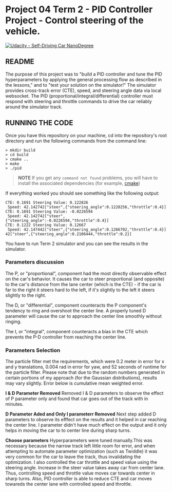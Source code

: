 # Project 04 Term 2 - PID Controller Project - Control steering of the vehicle.
[![Udacity - Self-Driving Car NanoDegree](https://s3.amazonaws.com/udacity-sdc/github/shield-carnd.svg)](http://www.udacity.com/drive)

## README
The purpose of this project was to "build a PID controller and tune the PID hyperparameters by applying the general processing flow as described in the lessons," and to "test your solution on the simulator!" The simulator provides cross-track error (CTE), speed, and steering angle data via local websocket. The PID (proportional/integral/differential) controller must respond with steering and throttle commands to drive the car reliably around the simulator track.

## RUNNING THE CODE

Once you have this repository on your machine, cd into the repository's root directory and run the following commands from the command line:
```
> mkdir build
> cd build
> cmake ..
> make
> ./pid
```
> **NOTE**
> If you get any `command not found` problems, you will have to install 
> the associated dependencies (for example, 
> [cmake](https://cmake.org/install/))

If everything worked you should see something like the following output:
```
CTE: 0.1691 Steering Value: 0.122826
 Speed: 42.142742["steer",{"steering_angle":0.1228256,"throttle":0.4}]
CTE: 0.1691 Steering Value: -0.0226594
 Speed: 42.142742["steer",{"steering_angle":-0.0226594,"throttle":0.4}]
CTE: 0.1222 Steering Value: 0.12667
 Speed: 42.147442["steer",{"steering_angle":0.1266702,"throttle":0.4}]
42["steer",{"steering_angle":0.2106444,"throttle":0.2}]
```
You have to run Term 2 simulator and you can see the results in the simulator.

### Parameters discussion
The P, or "proportional", component had the most directly observable effect on the car's behavior. It causes the car to steer proportional (and opposite) to the car's distance from the lane center (which is the CTE) - if the car is far to the right it steers hard to the left, if it's slightly to the left it steers slightly to the right.

The D, or "differential", component counteracts the P component's tendency to ring and overshoot the center line. A properly tuned D parameter will cause the car to approach the center line smoothly without ringing.

The I, or "integral", component counteracts a bias in the CTE which prevents the P-D controller from reaching the center line.

### Parameters Selection
The particle filter met the requirements, which were 0.2 meter in error for x and y translations, 0.004 rad in error for yaw, and 52 seconds of runtime for the particle filter. Please note that due to the random numbers generated in certain portions of my approach (for the Gaussian distributions), results may vary slightly. Error below is cumulative mean weighted error.

**I & D Parameter Removed**
Removed I & D parameters to observe the effect of P parameter only and found that car goes out of the track with in minutes.

**D Parameter Aded and Only I parameterr Removed**
Next step added D parameters to observe its efffect on the results and it helped in car reaching the center line. I parameter didn't have much effect on the output and it only helps in moving the car to to center line during sharp turns.


**Choose parameters** 
Hyperparameters were tuned manually.This was necessary because the narrow track left little room for error, and when attempting to automate parameter optimization (such as Twiddle) it was very common for the car to leave the track, thus invalidating the optimization.
I also controlled the car throttle and speed value using the steering angle. 
Increase in the steer value takes away car from center lane.
Thus, controlling speed and throttle value moves car towards center in sharp turns. 
Also, PID controller is able to reduce CTE and car moves towareds the center lane with controlled speed and throttle.
            




